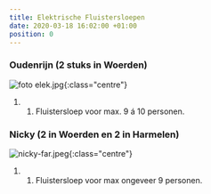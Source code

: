 ```yaml
---
title: Elektrische Fluistersloepen
date: 2020-03-18 16:02:00 +01:00
position: 0
---
```


### Oudenrijn (2 stuks in Woerden)
![foto elek.jpg]({{site.baseurl}}/assets/images/boats/ouderijn/ouderijn-far.jpg){:class="centre"}
1. 1. Fluistersloep voor max. 9 á 10 personen.


### Nicky (2 in Woerden en 2 in Harmelen)
![nicky-far.jpeg]({{site.baseurl}}/assets/images/boats/nicky/nicky-far.jpeg){:class="centre"}
1. 1.  Fluistersloep voor max ongeveer 9 personen.

